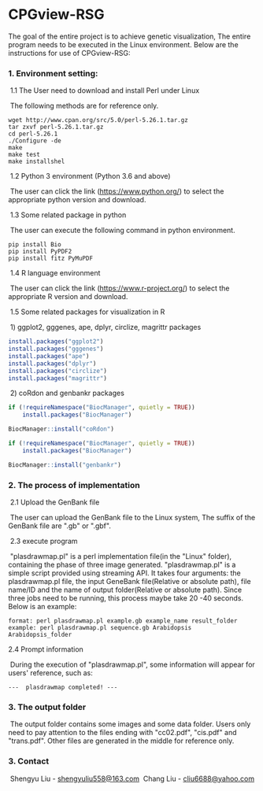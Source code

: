 #                                         CPGview-RSG

The goal of the entire project is to achieve genetic visualization, The entire program needs to be executed in the Linux environment. Below are the instructions for use of  CPGview-RSG:

### 1. Environment setting: 

​    1.1  The User need to download and install Perl under Linux

​			The following methods are for reference only.

```shell
wget http://www.cpan.org/src/5.0/perl-5.26.1.tar.gz
tar zxvf perl-5.26.1.tar.gz
cd perl-5.26.1
./Configure -de
make
make test
make installshel
```

​    1.2  Python 3 environment (Python 3.6 and above)

​			The user can click the link (https://www.python.org/) to select the appropriate python version and download.

​	1.3  Some related package in python

​			The user can execute the following command in python environment.

```shell
pip install Bio
pip install PyPDF2
pip install fitz PyMuPDF
```

​	1.4  R language environment

​			The user can click the link (https://www.r-project.org/) to select the appropriate R version and download.

​	1.5  Some related packages for visualization in R

​			1) ggplot2, gggenes, ape, dplyr, circlize, magrittr packages

```R
install.packages("ggplot2")
install.packages("gggenes")
install.packages("ape")
install.packages("dplyr")
install.packages("circlize")
install.packages("magrittr")
```

​			2) coRdon and genbankr packages

```R
if (!requireNamespace("BiocManager", quietly = TRUE))
    install.packages("BiocManager")

BiocManager::install("coRdon")
```

```R
if (!requireNamespace("BiocManager", quietly = TRUE))
    install.packages("BiocManager")

BiocManager::install("genbankr")
```



### 2. The process of implementation 

​	2.1  Upload the GenBank file

​	The user can upload the GenBank file to the Linux system, The suffix of the GenBank file are ".gb" or ".gbf". 

​	2.3  execute program

​   "plasdrawmap.pl" is a perl implementation file(in the  "Linux"  folder), containing the phase of three image generated.  "plasdrawmap.pl" is a simple script provided using streaming API. It takes four arguments: the plasdrawmap.pl file, the input GeneBank file(Relative or absolute path), file name/ID and the name of output folder(Relative or absolute path). Since three jobs need to be running, this process maybe take 20 -40 seconds. Below is an example:

```shell
format: perl plasdrawmap.pl example.gb example_name result_folder
example: perl plasdrawmap.pl sequence.gb Arabidopsis Arabidopsis_folder
```

2.4  Prompt information

​			During the execution of "plasdrawmap.pl", some information will appear for users' reference, such as:

```
---  plasdrawmap completed! ---
```



### 3. The output folder

​			The output folder contains some images and some data folder. Users only need to pay attention to the files ending with "cc02.pdf", "cis.pdf" and "trans.pdf". Other files are generated in the middle for reference only.

### 3. Contact

​			Shengyu Liu - shengyuliu558@163.com 
​			Chang Liu - cliu6688@yahoo.com


